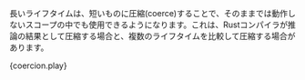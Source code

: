 <!-- A longer lifetime can be coerced into a shorter one
so that it works inside a scope it normally wouldn't work in.
This comes in the form of inferred coercion by the Rust compiler,
and also in the form of declaring a lifetime difference: -->
長いライフタイムは、短いものに圧縮(coerce)することで、そのままでは動作しないスコープの中でも使用できるようになります。これは、Rustコンパイラが推論の結果として圧縮する場合と、複数のライフタイムを比較して圧縮する場合があります。


{coercion.play}
